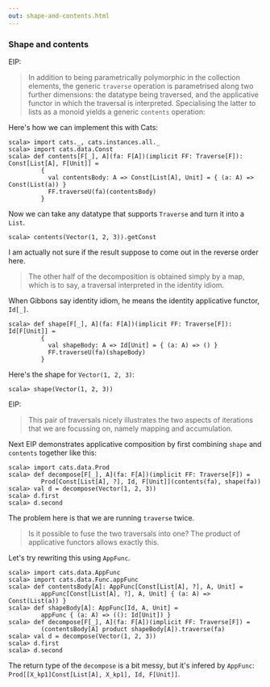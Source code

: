 ```yaml
---
out: shape-and-contents.html
---
```


### Shape and contents

EIP:

> In addition to being parametrically polymorphic in the collection elements,
> the generic `traverse` operation is parametrised along two further dimensions:
> the datatype being traversed, and the applicative functor in which the traversal is interpreted.
> Specialising the latter to lists as a monoid yields a generic `contents` operation:

Here's how we can implement this with Cats:

```console:new
scala> import cats._, cats.instances.all._
scala> import cats.data.Const
scala> def contents[F[_], A](fa: F[A])(implicit FF: Traverse[F]): Const[List[A], F[Unit]] =
         {
           val contentsBody: A => Const[List[A], Unit] = { (a: A) => Const(List(a)) }
           FF.traverseU(fa)(contentsBody)
         }
```

Now we can take any datatype that supports `Traverse` and turn it into a `List`.

```console
scala> contents(Vector(1, 2, 3)).getConst
```

I am actually not sure if the result suppose to come out in the reverse order here.

> The other half of the decomposition is obtained simply by a map,
> which is to say, a traversal interpreted in the identity idiom.

When Gibbons say identity idiom, he means the identity applicative functor, `Id[_]`.

```console
scala> def shape[F[_], A](fa: F[A])(implicit FF: Traverse[F]): Id[F[Unit]] =
         {
           val shapeBody: A => Id[Unit] = { (a: A) => () }
           FF.traverseU(fa)(shapeBody)
         }
```

Here's the shape for `Vector(1, 2, 3)`:

```console
scala> shape(Vector(1, 2, 3))
```

EIP:

> This pair of traversals nicely illustrates the two aspects of iterations
> that we are focussing on, namely mapping and accumulation.

Next EIP demonstrates applicative composition by first combining `shape` and `contents` together like this:

```console
scala> import cats.data.Prod
scala> def decompose[F[_], A](fa: F[A])(implicit FF: Traverse[F]) =
         Prod[Const[List[A], ?], Id, F[Unit]](contents(fa), shape(fa))
scala> val d = decompose(Vector(1, 2, 3))
scala> d.first
scala> d.second
```

The problem here is that we are running `traverse` twice.

> Is it possible to fuse the two traversals into one?
> The product of applicative functors allows exactly this.

Let's try rewriting this using `AppFunc`.

```console
scala> import cats.data.AppFunc
scala> import cats.data.Func.appFunc
scala> def contentsBody[A]: AppFunc[Const[List[A], ?], A, Unit] =
         appFunc[Const[List[A], ?], A, Unit] { (a: A) => Const(List(a)) }
scala> def shapeBody[A]: AppFunc[Id, A, Unit] =
         appFunc { (a: A) => ((): Id[Unit]) }
scala> def decompose[F[_], A](fa: F[A])(implicit FF: Traverse[F]) =
         (contentsBody[A] product shapeBody[A]).traverse(fa)
scala> val d = decompose(Vector(1, 2, 3))
scala> d.first
scala> d.second
```

The return type of the `decompose` is a bit messy, but it's infered by `AppFunc`:
`Prod[[X_kp1]Const[List[A], X_kp1], Id, F[Unit]]`.
